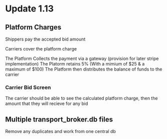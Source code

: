 # Update 1.13

## Platform Charges

Shippers pay the accepted bid amount

Carriers cover the platform charge

The Platform Collects the payment via a gateway (provision for later stripe implementation)
The Platorm retains 5% (With a mimium of $25 & a maximum of $100)
The Platform then distributes the balance of funds to the carrier

### Carrier Bid Screen

The carrier should be able to see the calculated platform charge, then the amount that they will recieve for any bid

## Multiple transport_broker.db files

Remove any duplicates and work from one central db
